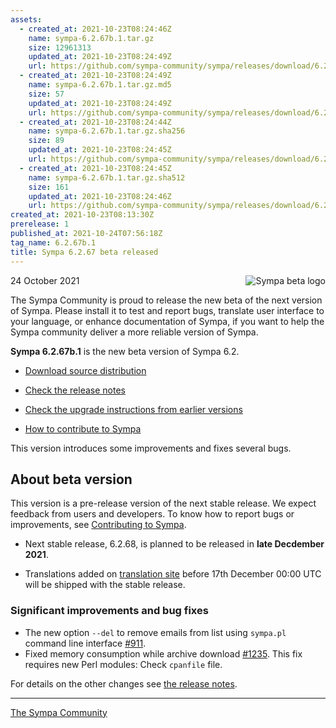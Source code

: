```yaml
---
assets:
  - created_at: 2021-10-23T08:24:46Z
    name: sympa-6.2.67b.1.tar.gz
    size: 12961313
    updated_at: 2021-10-23T08:24:49Z
    url: https://github.com/sympa-community/sympa/releases/download/6.2.67b.1/sympa-6.2.67b.1.tar.gz
  - created_at: 2021-10-23T08:24:49Z
    name: sympa-6.2.67b.1.tar.gz.md5
    size: 57
    updated_at: 2021-10-23T08:24:49Z
    url: https://github.com/sympa-community/sympa/releases/download/6.2.67b.1/sympa-6.2.67b.1.tar.gz.md5
  - created_at: 2021-10-23T08:24:44Z
    name: sympa-6.2.67b.1.tar.gz.sha256
    size: 89
    updated_at: 2021-10-23T08:24:45Z
    url: https://github.com/sympa-community/sympa/releases/download/6.2.67b.1/sympa-6.2.67b.1.tar.gz.sha256
  - created_at: 2021-10-23T08:24:45Z
    name: sympa-6.2.67b.1.tar.gz.sha512
    size: 161
    updated_at: 2021-10-23T08:24:46Z
    url: https://github.com/sympa-community/sympa/releases/download/6.2.67b.1/sympa-6.2.67b.1.tar.gz.sha512
created_at: 2021-10-23T08:13:30Z
prerelease: 1
published_at: 2021-10-24T07:56:18Z
tag_name: 6.2.67b.1
title: Sympa 6.2.67 beta released
---
```


<img align="right" src="https://assets.sympa.community/logos/sympa_beta.png" title="Sympa beta logo"/> 24 October 2021

The Sympa Community is proud to release the new beta of the next version of Sympa. Please install it to test and report bugs, translate user interface to your language, or enhance documentation of Sympa, if you want to help the Sympa community deliver a more reliable version of Sympa.

**Sympa 6.2.67b.1** is the new beta version of Sympa 6.2.

  - [Download source distribution](https://github.com/sympa-community/sympa/releases/download/6.2.67b.1/sympa-6.2.67b.1.tar.gz)

  - [Check the release notes](https://github.com/sympa-community/sympa/blob/6.2.67b.1/NEWS.md)

  - [Check the upgrade instructions from earlier versions](https://sympa-community.github.io/manual/upgrade/notes.html)

  - [How to contribute to Sympa](https://github.com/sympa-community/sympa/blob/6.2.67b.1/CONTRIBUTING.md)

This version introduces some improvements and fixes several bugs.

About beta version
---------------------  

This version is a pre-release version of the next stable release.  We expect feedback from users and developers.  To know how to report bugs or improvements, see [Contributing to Sympa](https://github.com/sympa-community/sympa/blob/6.2.67b.1/CONTRIBUTING.md).

  - Next stable release, 6.2.68, is planned to be released in **late Decdember 2021**.

  - Translations added on [translation site](https://translate.sympa.org/) before 17th December 00:00 UTC will be shipped with the stable release.

### Significant improvements and bug fixes

  - The new option `--del` to remove emails from list using `sympa.pl` command line interface [\#911](https://github.com/sympa-community/sympa/pull/911).
  - Fixed memory consumption while archive download [\#1235](https://github.com/sympa-community/sympa/issues/1235).  This fix requires new Perl modules: Check `cpanfile` file.

For details on the other changes see [the release notes](https://github.com/sympa-community/sympa/blob/6.2.67b.1/NEWS.md).

----
[The Sympa Community](https://github.com/sympa-community)
